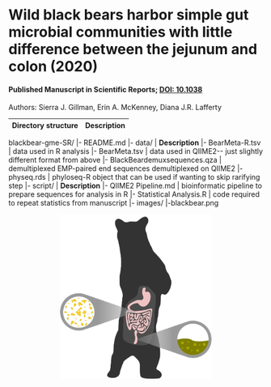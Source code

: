 # Wild black bears harbor simple gut microbial communities with little difference between the jejunum and colon (2020)
#### Published Manuscript in Scientific Reports; [DOI: 10.1038](https://doi.org/10.1038/s41598-020-77282-w)
Authors: Sierra J. Gillman, Erin A. McKenney, Diana J.R. Lafferty

Directory structure | Description
--- | ---
blackbear-gme-SR/
  |- README.md
  |- data/ | **Description**
  |- BearMeta-R.tsv | data used in R analysis
  |- BearMeta.tsv | data used in QIIME2-- just slightly different format from above
  |- BlackBeardemuxsequences.qza | demultiplexed EMP-paired end sequences demultiplexed on QIIME2
  |- physeq.rds | phyloseq-R object that can be used if wanting to skip rarifying step
  |- script/ | **Description**
  |- QIIME2 Pipeline.md | bioinformatic pipeline to prepare sequences for analysis in R
  |- Statistical Analysis.R | code required to repeat statistics from manuscript
  |- images/
  |-blackbear.png

<p align="center">
<img src="images/blackbear.png" width="300" />
  </p>


